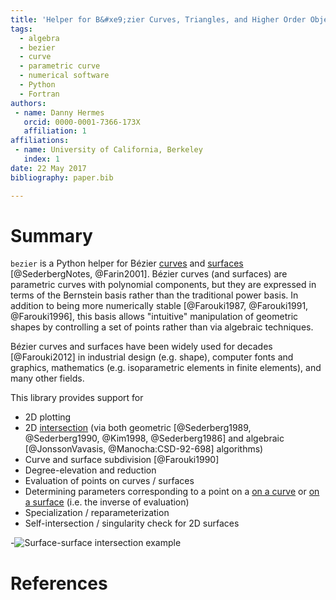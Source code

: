 ```yaml
---
title: 'Helper for B&#xe9;zier Curves, Triangles, and Higher Order Objects'
tags:
  - algebra
  - bezier
  - curve
  - parametric curve
  - numerical software
  - Python
  - Fortran
authors:
 - name: Danny Hermes
   orcid: 0000-0001-7366-173X
   affiliation: 1
affiliations:
 - name: University of California, Berkeley
   index: 1
date: 22 May 2017
bibliography: paper.bib

---
```


# Summary

`bezier` is a Python helper for B&#xe9;zier [curves][1] and
[surfaces][2] [@SederbergNotes, @Farin2001]. B&#xe9;zier curves (and
surfaces) are parametric curves with polynomial components, but they are
expressed in terms of the Bernstein basis rather than the traditional power
basis. In addition to being more numerically stable
[@Farouki1987, @Farouki1991, @Farouki1996], this basis allows "intuitive"
manipulation of geometric shapes by controlling a set of points rather
than via algebraic techniques.

B&#xe9;zier curves and surfaces have been widely used for decades
[@Farouki2012] in industrial design (e.g. shape), computer fonts and
graphics, mathematics (e.g. isoparametric elements in finite elements), and
many other fields.

This library provides support for

- 2D plotting
- 2D [intersection][3] (via both geometric
  [@Sederberg1989, @Sederberg1990, @Kim1998, @Sederberg1986] and
  algebraic [@JonssonVavasis, @Manocha:CSD-92-698] algorithms)
- Curve and surface subdivision [@Farouki1990]
- Degree-elevation and reduction
- Evaluation of points on curves / surfaces
- Determining parameters corresponding to a point on a [on a curve][4] or
  [on a surface][5] (i.e. the inverse of evaluation)
- Specialization / reparameterization
- Self-intersection / singularity check for 2D surfaces

-![Surface-surface intersection example](https://raw.githubusercontent.com/dhermes/bezier/0.10.0/docs/images/surfaces6Q_and_7Q.png)

[1]: https://en.wikipedia.org/wiki/B%C3%A9zier_curve
[2]: https://en.wikipedia.org/wiki/B%C3%A9zier_triangle
[3]: https://bezier.readthedocs.io/en/0.10.0/algorithms/curve-curve-intersection.html
[4]: https://bezier.readthedocs.io/en/0.10.0/python/reference/bezier.curve.html#bezier.curve.Curve.locate
[5]: https://bezier.readthedocs.io/en/0.10.0/python/reference/bezier.surface.html#bezier.surface.Surface.locate

# References
